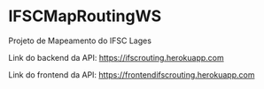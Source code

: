 # IFSCMapRoutingWS

Projeto de Mapeamento do IFSC Lages

Link do backend da API: https://ifscrouting.herokuapp.com

Link do frontend da API: https://frontendifscrouting.herokuapp.com
